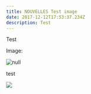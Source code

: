 ```yaml
---
title: NOUVELLES Test image
date: 2017-12-12T17:53:37.234Z
description: Test
---
```



Test

Image:

![null](/images/Pope-Edouard-de-Beaumont-1844.jpg)

test

![](/images/gohugo-default-sample-hero-image.jpg)
